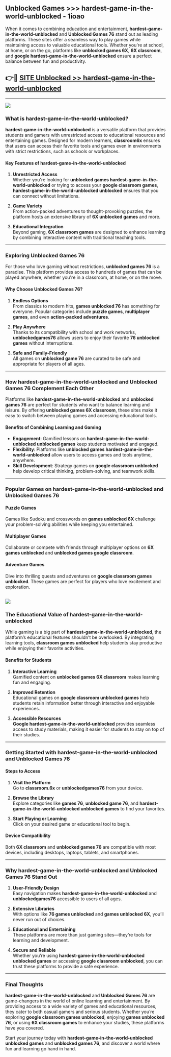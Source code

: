 ## Unblocked Games >>> hardest-game-in-the-world-unblocked - 1ioao 

When it comes to combining education and entertainment, **hardest-game-in-the-world-unblocked** and **Unblocked Games 76** stand out as leading platforms. These sites offer a seamless way to play games while maintaining access to valuable educational tools. Whether you're at school, at home, or on the go, platforms like **unblocked games 6X**, **6X classroom**, and **google hardest-game-in-the-world-unblocked** ensure a perfect balance between fun and productivity.
## 👉🔴 [SITE Unblocked >> hardest-game-in-the-world-unblocked](http://premium.freeplayer.one?title=hardest-game-in-the-world-unblocked&ref=22JU)
---
<a href="http://premium.freeplayer.one?title=hardest-game-in-the-world-unblocked&ref=22JU/"><img src="https://github.com/user-attachments/assets/438f12ca-57a4-47a3-8ead-c64da593a1e5"/></a>
### What is hardest-game-in-the-world-unblocked?  

**hardest-game-in-the-world-unblocked** is a versatile platform that provides students and gamers with unrestricted access to educational resources and entertaining games. Designed for modern learners, **classroom6x** ensures that users can access their favorite tools and games even in environments with strict restrictions, such as schools or workplaces.  

#### Key Features of hardest-game-in-the-world-unblocked  

1. **Unrestricted Access**  
   Whether you're looking for **unblocked games hardest-game-in-the-world-unblocked** or trying to access your **google classroom games**, **hardest-game-in-the-world-unblocked unblocked** ensures that you can connect without limitations.  

2. **Game Variety**  
   From action-packed adventures to thought-provoking puzzles, the platform hosts an extensive library of **6X unblocked games** and more.  

3. **Educational Integration**  
   Beyond gaming, **6X classroom games** are designed to enhance learning by combining interactive content with traditional teaching tools.  



---

### Exploring Unblocked Games 76  

For those who love gaming without restrictions, **unblocked games 76** is a paradise. This platform provides access to hundreds of games that can be played anywhere, whether you're in a classroom, at home, or on the move.  

#### Why Choose Unblocked Games 76?  

1. **Endless Options**  
   From classics to modern hits, **games unblocked 76** has something for everyone. Popular categories include **puzzle games**, **multiplayer games**, and even **action-packed adventures**.  

2. **Play Anywhere**  
   Thanks to its compatibility with school and work networks, **unblockedgames76** allows users to enjoy their favorite **76 unblocked games** without interruptions.  

3. **Safe and Family-Friendly**  
   All games on **unblocked game 76** are curated to be safe and appropriate for players of all ages.  

---

### How hardest-game-in-the-world-unblocked and Unblocked Games 76 Complement Each Other  

Platforms like **hardest-game-in-the-world-unblocked** and **unblocked games 76** are perfect for students who want to balance learning and leisure. By offering **unblocked games 6X classroom**, these sites make it easy to switch between playing games and accessing educational tools.  

#### Benefits of Combining Learning and Gaming  

- **Engagement**: Gamified lessons on **hardest-game-in-the-world-unblocked unblocked games** keep students motivated and engaged.  
- **Flexibility**: Platforms like **unblocked games hardest-game-in-the-world-unblocked** allow users to access games and tools anytime, anywhere.  
- **Skill Development**: Strategy games on **google classroom unblocked** help develop critical thinking, problem-solving, and teamwork skills.  

---

### Popular Games on hardest-game-in-the-world-unblocked and Unblocked Games 76  

#### Puzzle Games  

Games like Sudoku and crosswords on **games unblocked 6X** challenge your problem-solving abilities while keeping you entertained.  

#### Multiplayer Games  

Collaborate or compete with friends through multiplayer options on **6X games unblocked** and **unblocked games google classroom**.  

#### Adventure Games  

Dive into thrilling quests and adventures on **google classroom games unblocked**. These games are perfect for players who love excitement and exploration.  

<a href="http://download.freeplayer.one?title=hardest-game-in-the-world-unblocked&ref=23D/"><img src="https://github.com/user-attachments/assets/fe0c3e91-c8e1-489c-acf0-e2f614c12fb8"/></a>
---

### The Educational Value of hardest-game-in-the-world-unblocked  

While gaming is a big part of **hardest-game-in-the-world-unblocked**, the platform’s educational features shouldn’t be overlooked. By integrating learning tools, **classroom games unblocked** help students stay productive while enjoying their favorite activities.  

#### Benefits for Students  

1. **Interactive Learning**  
   Gamified content on **unblocked games 6X classroom** makes learning fun and engaging.  

2. **Improved Retention**  
   Educational games on **google classroom unblocked games** help students retain information better through interactive and enjoyable experiences.  

3. **Accessible Resources**  
   **Google hardest-game-in-the-world-unblocked** provides seamless access to study materials, making it easier for students to stay on top of their studies.  

---

### Getting Started with hardest-game-in-the-world-unblocked and Unblocked Games 76  

#### Steps to Access  

1. **Visit the Platform**  
   Go to **classroom.6x** or **unblockedgames76** from your device.  

2. **Browse the Library**  
   Explore categories like **games 76**, **unblocked game 76**, and **hardest-game-in-the-world-unblocked unblocked games** to find your favorites.  

3. **Start Playing or Learning**  
   Click on your desired game or educational tool to begin.  

#### Device Compatibility  

Both **6X classroom** and **unblocked games 76** are compatible with most devices, including desktops, laptops, tablets, and smartphones.  

---

### Why hardest-game-in-the-world-unblocked and Unblocked Games 76 Stand Out  

1. **User-Friendly Design**  
   Easy navigation makes **hardest-game-in-the-world-unblocked** and **unblockedgames76** accessible to users of all ages.  

2. **Extensive Libraries**  
   With options like **76 games unblocked** and **games unblocked 6X**, you’ll never run out of choices.  

3. **Educational and Entertaining**  
   These platforms are more than just gaming sites—they’re tools for learning and development.  

4. **Secure and Reliable**  
   Whether you’re using **hardest-game-in-the-world-unblocked unblocked games** or accessing **google classroom unblocked**, you can trust these platforms to provide a safe experience.  

---

### Final Thoughts  

**hardest-game-in-the-world-unblocked** and **Unblocked Games 76** are game-changers in the world of online learning and entertainment. By providing access to a wide variety of games and educational resources, they cater to both casual gamers and serious students. Whether you’re exploring **google classroom games unblocked**, enjoying **games unblocked 76**, or using **6X classroom games** to enhance your studies, these platforms have you covered.  

Start your journey today with **hardest-game-in-the-world-unblocked unblocked games** and **unblocked games 76**, and discover a world where fun and learning go hand in hand.  